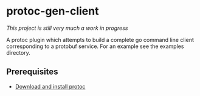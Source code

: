 # protoc-gen-client
*This project is still very much a work in progress*

A protoc plugin which attempts to build a complete go command line client corresponding to a protobuf service.  For an example see the examples directory.


## Prerequisites
- [Download and install protoc](https://grpc.io/docs/protoc-installation/)



